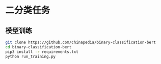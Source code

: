 # 二分类任务

## 模型训练
```bash
git clone https://github.com/chinapedia/binary-classification-bert
cd binary-classification-bert
pip3 install -r requirements.txt
python run_training.py
```
